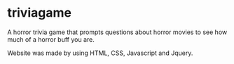 # triviagame


A horror trivia game that prompts questions about horror movies to see how much of a horror buff you are. 

Website was made by using HTML, CSS, Javascript and Jquery.
